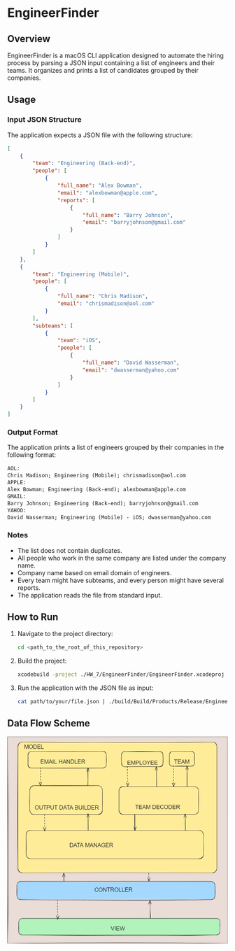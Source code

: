 # EngineerFinder

## Overview

EngineerFinder is a macOS CLI application designed to automate the hiring process by parsing a JSON input containing a list of engineers and their teams. It organizes and prints a list of candidates grouped by their companies.

## Usage

### Input JSON Structure

The application expects a JSON file with the following structure:

```json
[
    {
        "team": "Engineering (Back-end)",
        "people": [
            {
                "full_name": "Alex Bowman",
                "email": "alexbowman@apple.com",
                "reports": [
                    {
                        "full_name": "Barry Johnson",
                        "email": "barryjohnson@gmail.com"
                    }
                ]
            }
        ]
    },
    {
        "team": "Engineering (Mobile)",
        "people": [
            {
                "full_name": "Chris Madison",
                "email": "chrismadison@aol.com"
            }
        ],
        "subteams": [
            {
                "team": "iOS",
                "people": [
                    {
                        "full_name": "David Wasserman",
                        "email": "dwasserman@yahoo.com"
                    }
                ]
            }
        ]
    }
]
```

### Output Format

The application prints a list of engineers grouped by their companies in the following format:

```
AOL:
Chris Madison; Engineering (Mobile); chrismadison@aol.com
APPLE:
Alex Bowman; Engineering (Back-end); alexbowman@apple.com
GMAIL:
Barry Johnson; Engineering (Back-end); barryjohnson@gmail.com
YAHOO:
David Wasserman; Engineering (Mobile) - iOS; dwasserman@yahoo.com
```

### Notes
- The list does not contain duplicates.
- All people who work in the same company are listed under the company name.
- Company name based on email domain of engineers.
- Every team might have subteams, and every person might have several reports.
- The application reads the file from standard input.

## How to Run

1. Navigate to the project directory:
    ```sh
    cd <path_to_the_root_of_this_repository>
    ```
2. Build the project:
    ```sh
    xcodebuild -project ./HW_7/EngineerFinder/EngineerFinder.xcodeproj -scheme EngineerFinder -configuration Release -derivedDataPath ./build
    ```
3. Run the application with the JSON file as input:
    ```sh
    cat path/to/your/file.json | ./build/Build/Products/Release/EngineerFinder
    ```
    
## Data Flow Scheme
![Data flow](./DataFlow.png?raw=true)
